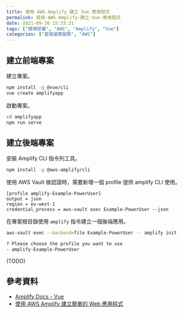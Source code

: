 ```yaml
---
title: 使用 AWS Amplify 建立 Vue 應用程式
permalink: 使用-AWS-Amplify-建立-Vue-應用程式
date: 2021-09-30 15:33:21
tags: ["環境部署", "AWS", "Amplify", "Vue"]
categories: ["雲端運算服務", "AWS"]
---
```


## 建立前端專案

建立專案。

```BASH
npm install -g @vue/cli
vue create amplifyapp
```

啟動專案。

```BASH
cd amplifyapp
npm run serve
```

## 建立後端專案

安裝 Amplify CLI 指令列工具。

```BASH
npm install -g @aws-amplify/cli
```

使用 AWS Vault 做認證時，需要新增一個 profile 提供 amplify CLI 使用。

```ENV
[profile amplify-Example-PowerUser]
output = json
region = eu-west-1
credential_process = aws-vault exec Example-PowerUser --json
```

在專案根目錄使用 `amplify` 指令建立一個後端應用。

```BASH
aws-vault exec --backend=file Example-PowerUser -- amplify init

? Please choose the profile you want to use
- amplify-Example-PowerUser
```

(TODO)

## 參考資料

- [Amplify Docs - Vue](https://docs.amplify.aws/start/q/integration/vue/)
- [使用 AWS Amplify 建立簡單的 Web 應用程式](https://aws.amazon.com/tw/getting-started/hands-on/build-react-app-amplify-graphql/)
